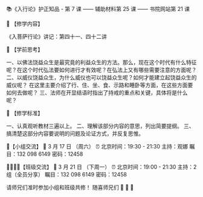 📚《入行论》护正知品 - 第 7 课
—— 辅助材料第 25 课
—— 书院网站第 21 课

📖 【修学内容】

《入菩萨行论》讲记：第四十一、四十二讲

🤔 【学前思考】

一、以佛法饶益众生是最究竟的利益众生的方法。那么，现在这个时代有什么特征呢？在这个时代弘法要如何进行才有效呢？在弘法上又有哪些需要注意的方面呢？
二、以威仪饶益众生，为什么威仪也可以饶益众生呢？如何才能建立起饶益众生的威仪呢？
在这里主要介绍了行、住、坐、食、示路和睡卧等方面，在这些方面要如何去做呢？
三、法师在开显结语时指出了持戒的重点和关键，具体将是什么呢？

📝 【修学标准】

一、认真观听教材三遍以上。
二、理解该部分内容的意思，列出简要提纲。
三、搞清楚这部分内容要说明的问题及论证方式，并反复思惟。

👭【小组交流】
📅 3 月 17 日 （周六）
⏰ 北京时间：19:30 - 21:30
主持：观娜
瞩目：132 098 6149
密码：12458

👨‍👩‍👧‍👦【班级交流】
📅 3 月 21 日 （下周一）
⏰ 北京时间：19:00 - 21:30
主持：2 组（全员分享）
瞩目：132 098 6149
密码：12458

请师兄们准时参加小组和班级共修！
随喜师兄们 🌹 🌹 🌹